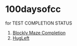 # 100daysofcc
for TEST COMPLETION STATUS


1) [Blockly Maze Completion](Day01.md)
2) [HugLeft](Day02.md)





